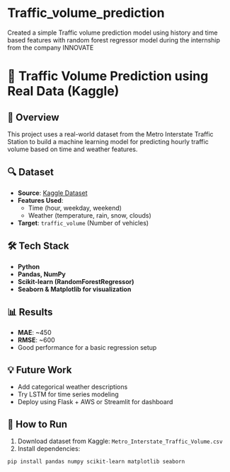 # Traffic_volume_prediction
Created a simple Traffic volume prediction model using history and time based features with random forest regressor model during the internship from the company INNOVATE 
# 🚦 Traffic Volume Prediction using Real Data (Kaggle)

## 📌 Overview
This project uses a real-world dataset from the Metro Interstate Traffic Station to build a machine learning model for predicting hourly traffic volume based on time and weather features.

## 🔍 Dataset
- **Source**: [Kaggle Dataset](https://www.kaggle.com/datasets/ughaku/metro-interstate-traffic-volume)
- **Features Used**: 
  - Time (hour, weekday, weekend)
  - Weather (temperature, rain, snow, clouds)
- **Target**: `traffic_volume` (Number of vehicles)

## 🛠️ Tech Stack
- **Python**
- **Pandas, NumPy**
- **Scikit-learn (RandomForestRegressor)**
- **Seaborn & Matplotlib for visualization**

## 📊 Results
- **MAE**: ~450
- **RMSE**: ~600
- Good performance for a basic regression setup

## 💡 Future Work
- Add categorical weather descriptions
- Try LSTM for time series modeling
- Deploy using Flask + AWS or Streamlit for dashboard

## 🧪 How to Run
1. Download dataset from Kaggle: `Metro_Interstate_Traffic_Volume.csv`
2. Install dependencies:
```bash
pip install pandas numpy scikit-learn matplotlib seaborn
